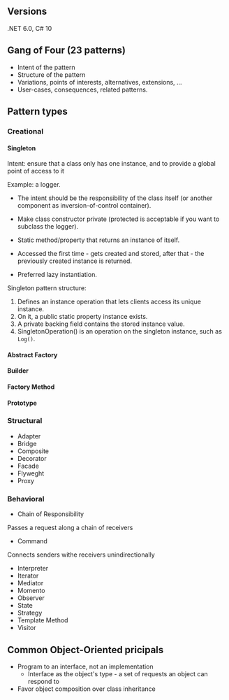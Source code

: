 ## Versions
.NET 6.0, C# 10

## Gang of Four (23 patterns)

- Intent of the pattern
- Structure of the pattern
- Variations, points of interests, alternatives, extensions, ...
- User-cases, consequences, related patterns.


## Pattern types
### Creational

#### Singleton 

Intent: ensure that a class only has one instance, and to provide a global point of access to it

Example: a logger.

- The intent should be the responsibility of the class itself (or another component as inversion-of-control container).

- Make class constructor private (protected is acceptable if you want to subclass the logger).

- Static method/property that returns an instance of itself.

- Accessed the first time - gets created and stored, after that - the previously created instance is returned.

- Preferred lazy instantiation.

Singleton pattern structure:
1. Defines an instance operation that lets clients access its unique instance.
1. On it, a public static property instance exists.
1. A private backing field contains the stored instance value.
1. SingletonOperation() is an operation on the singleton instance, such as `Log()`.

#### Abstract Factory
#### Builder
#### Factory Method
#### Prototype
  

### Structural
  - Adapter
  - Bridge
  - Composite
  - Decorator
  - Facade
  - Flyweght
  - Proxy

### Behavioral
  - Chain of Responsibility

Passes a request along a chain of receivers

  - Command

Connects senders withe receivers unindirectionally

  - Interpreter
  - Iterator
  - Mediator
  - Momento
  - Observer
  - State
  - Strategy
  - Template Method
  - Visitor


## Common Object-Oriented pricipals
- Program to an interface, not an implementation
  - Interface as the object's type - a set of requests an object can respond to
- Favor object composition over class inheritance